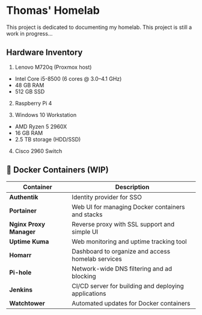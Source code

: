 # Thomas' Homelab
This project is dedicated to documenting my homelab. This project is still a work in progress...

## Hardware Inventory
1. Lenovo M720q (Proxmox host)
* Intel Core i5-8500 (6 cores @ 3.0–4.1 GHz)
* 48 GB RAM
* 512 GB SSD

2. Raspberry Pi 4

3. Windows 10 Workstation
* AMD Ryzen 5 2960X
* 16 GB RAM
* 2.5 TB storage (HDD/SSD)

4. Cisco 2960 Switch

## 🐳 Docker Containers (WIP)

| Container              | Description                                             |
|----------------------- |---------------------------------------------------------|
| **Authentik**          | Identity provider for SSO                               |
| **Portainer**          | Web UI for managing Docker containers and stacks        |
| **Nginx Proxy Manager**| Reverse proxy with SSL support and simple UI            |
| **Uptime Kuma**        | Web monitoring and uptime tracking tool                 |
| **Homarr**             | Dashboard to organize and access homelab services       |
| **Pi-hole**            | Network-wide DNS filtering and ad blocking              |
| **Jenkins**            | CI/CD server for building and deploying applications    |
| **Watchtower**         | Automated updates for Docker containers                 |
